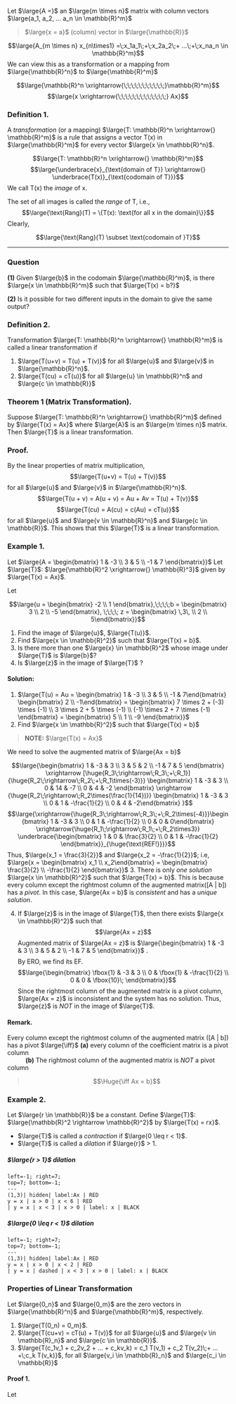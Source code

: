 
Let $\large{A =}$ an $\large{m \times n}$ matrix with column vectors $\large{a_1, a_2, ... a_n \in \mathbb{R}^m}$ 

>$\large{x = a}$ (column) vector in $\large{\mathbb{R}}$

$$\large{A_{m \times n} x_{n\times1} =\;x_1a_1\;+\;x_2a_2\;+ ...\;+\;x_na_n \in \mathbb{R}^m}$$
We can view this as a transformation or a mapping from $\large{\mathbb{R}^n}$ to $\large{\mathbb{R}^m}$ 

$$\large{\mathbb{R}^n \xrightarrow{\;\;\;\;\;\;\;\;\;\;\;}\mathbb{R}^m}$$
$$\large{x \xrightarrow{\;\;\;\;\;\;\;\;\;\;\;\;\;} Ax}$$
### Definition 1.

A *transformation* (or a mapping) $\large{T: \mathbb{R}^n \xrightarrow{} \mathbb{R}^m}$ is a rule that assigns a vector T(x) in $\large{\mathbb{R}^m}$ for every vector $\large{x \in \mathbb{R}^n}$.

$$\large{T: \mathbb{R}^n \xrightarrow{} \mathbb{R}^m}$$
$$\large{\underbrace{x}_{\text{domain of T}} \xrightarrow{} \underbrace{T(x)}_{\text{codomain of T}}}$$
We call T(x) the *image* of x.

The set of all images is called the *range* of T, i.e.,
$$\large{\text{Rang}(T) = \{T(x): \text{for all x in the domain}\}}$$
Clearly,

$$\large{\text{Rang}(T) \subset \text{codomain of }T}$$

___
### Question

**(1)** Given $\large{b}$ in the codomain $\large{\mathbb{R}^m}$, is there $\large{x \in \mathbb{R}^m}$ such that $\large{T(x) = b?}$

**(2)** Is it possible for two different inputs in the domain to give the same output?

### Definition 2.

Transformation $\large{T: \mathbb{R}^n \xrightarrow{} \mathbb{R}^m}$ is called a linear transformation if 
1. $\large{T(u+v) = T(u) + T(v)}$ for all $\large{u}$ and $\large{v}$ in $\large{\mathbb{R}^n}$.
2. $\large{T(cu) = cT(u)}$ for all $\large{u} \in \mathbb{R}^n$ and $\large{c \in \mathbb{R}}$

### Theorem 1 (Matrix Transformation).

Suppose $\large{T: \mathbb{R}^n \xrightarrow{} \mathbb{R}^m}$ defined by $\large{T(x) = Ax}$ where $\large{A}$ is an $\large{m \times n}$ matrix. Then $\large{T}$ is a linear transformation.

### Proof. 

By the linear properties of matrix multiplication,
$$\large{T(u+v) = T(u) + T(v)}$$ for all $\large{u}$ and $\large{v}$ in $\large{\mathbb{R}^n}$.
 $$\large{T(u + v) = A(u + v) = Au + Av = T(u) + T(v)}$$
 $$\large{T(cu) = A(cu) = c(Au) = cT(u)}$$
 for all $\large{u}$ and $\large{v \in \mathbb{R}^n}$ and $\large{c \in \mathbb{R}}$. This shows that this $\large{T}$ is a linear transformation.

### Example 1.

Let $\large{A = \begin{bmatrix} 1 & -3 \\ 3 & 5 \\ -1 & 7 \end{bmatrix}}$ Let $\large{T}$: $\large{\mathbb{R}^2 \xrightarrow{} \mathbb{R}^3}$ given by $\large{T(x) = Ax}$.

Let

$$\large{u = \begin{bmatrix} -2 \\ 1 \end{bmatrix},\;\;\;\;b = \begin{bmatrix} 3 \\ 2 \\ -5 \end{bmatrix}, \;\;\;\; z = \begin{bmatrix} \,3\, \\ 2 \\ 5\end{bmatrix}}$$
1. Find the image of $\large{u}$, $\large{T(u)}$.
2. Find $\large{x \in \mathbb{R}^2}$ such that $\large{T(x) = b}$.
3. Is there more than one $\large{x} \in \mathbb{R}^2$ whose image under $\large{T}$ is $\large{b}$?
4. Is $\large{z}$ in the image of $\large{T}$ ?

#### Solution:

1. $\large{T(u) = Au = \begin{bmatrix} 1 & -3 \\ 3 & 5 \\ -1 & 7\end{bmatrix} \begin{bmatrix} 2 \\ -1\end{bmatrix} = \begin{bmatrix} 7 \times 2 + (-3) \times (-1) \\ 3 \times 2 + 5 \times (-1) \\ (-1) \times 2 + 7 \times (-1) \end{bmatrix} = \begin{bmatrix} 5 \\ 1 \\ -9 \end{bmatrix}}$ 
2. Find $\large{x \in \mathbb{R}^2}$ such that $\large{T(x) = b}$

>**NOTE:** $\large{T(x) = Ax}$

We need to solve the augmented matrix of $\large{Ax = b}$

$$\large{\begin{bmatrix} 1 & -3 & 3 \\ 3 & 5 & 2 \\ -1 & 7 & 5 \end{bmatrix} \xrightarrow [\huge{R_3\;\rightarrow\;R_3\;+\;R_1}]{\huge{R_2\;\rightarrow\;R_2\;+\;R_1\times(-3)}} \begin{bmatrix} 1 & -3 & 3 \\ 0 & 14 & -7 \\ 0 & 4 & -2 \end{bmatrix} \xrightarrow {\huge{R_2\;\rightarrow\;R_2\times(\frac{1}{14})}} \begin{bmatrix} 1 & -3 & 3 \\ 0 & 1 & -\frac{1}{2} \\ 0 & 4 & -2\end{bmatrix}  }$$
$$\large{\xrightarrow{\huge{R_3\;\rightarrow\;R_3\;+\;R_2\times(-4)}}\begin{bmatrix} 1 & -3 & 3 \\ 0 & 1 & -\frac{1}{2} \\ 0 & 0 & 0\end{bmatrix} \xrightarrow{\huge{R_1\;\rightarrow\;R_1\;+\;R_2\times3}} \underbrace{\begin{bmatrix} 1 & 0 & \frac{3}{2} \\ 0 & 1 & -\frac{1}{2} \end{bmatrix}}_{\huge{\text{REF!}}}}$$
Thus, $\large{x_1 = \frac{3}{2}}$ and $\large{x_2 = -\frac{1}{2}}$; i.e, $\large{x = \begin{bmatrix} x_1 \\ x_2\end{bmatrix} = \begin{bmatrix} \frac{3}{2} \\ -\frac{1}{2} \end{bmatrix}}$
3. There is only *one solution* $\large{x \in \mathbb{R}^2}$ such that $\large{T(x) = b}$. This is because every column except the rightmost column of the augmented matrix(\[A | b]) has a *pivot*. In this case, $\large{Ax = b}$ is *consistent* and has a *unique solution*.

4. If $\large{z}$ is in the image of $\large{T}$, then there exists $\large{x \in \mathbb{R}^2}$ such that $$\large{Ax = z}$$ Augmented matrix of $\large{Ax = z}$ is $\large{\begin{bmatrix} 1 & -3 & 3 \\ 3 & 5 & 2 \\ -1 & 7 & 5 \end{bmatrix}}$ . $$$$By ERO, we find its EF. $$\large{\begin{bmatrix} \fbox{1} & -3 & 3 \\ 0 & \fbox{1} & -\frac{1}{2} \\ 0 & 0 & \fbox{10}\; \end{bmatrix}}$$ Since the rightmost column of the augmented matrix is a pivot column, $\large{Ax = z}$ is inconsistent and the system has no solution. Thus, $\large{z}$ is *NOT* in the image of $\large{T}$.

#### Remark.

Every column except the rightmost column of the augmented matrix (\[A | b]) has a pivot 
$\large{\iff}$ **(a)** every column of the coefficient matrix is a pivot column  
$\;\;\;\;\;\;\;\;\;\;\,$ **(b)** The rightmost column of the augmented matrix is *NOT* a pivot column

>$$\Huge{\iff Ax = b}$$

### Example 2.

Let $\large{r \in \mathbb{R}}$ be a constant. Define $\large{T}$: $\large{\mathbb{R}^2 \rightarrow \mathbb{R}^2}$ by $\large{T(x) = rx}$.
- $\large{T}$ is called a *contraction* if $\large{0 \leq r < 1}$.
- $\large{T}$ is called a *dilation* if $\large{r}$ > 1.

##### $\large{r > 1}$ dilation

```desmos-graph
left=-1; right=7;
top=7; bottom=-1;
---
(1,3)| hidden| label:Ax | RED
y = x | x > 0 | x < 6 | RED
| y = x | x < 3 | x > 0 | label: x | BLACK

```

##### $\large{0 \leq r < 1}$ dilation

```desmos-graph
left=-1; right=7;
top=7; bottom=-1;
---
(1,3)| hidden| label:Ax | RED
y = x | x > 0 | x < 2 | RED
| y = x | dashed | x < 3 | x > 0 | label: x | BLACK

```

### Properties of Linear Transformation

Let $\large{0_n}$ and $\large{0_m}$ are the zero vectors in $\large{\mathbb{R}^n}$ and $\large{\mathbb{R}^m}$, respectively. 
1. $\large{T(0_n) = 0_m}$.
2. $\large{T(cu+v) = cT(u) + T(v)}$ for all $\large{u}$ and $\large{v \in \mathbb{R}_n}$ and $\large{c \in \mathbb{R}}$.
3. $\large{T(c_1v_1 + c_2v_2 + ... + c_kv_k) = c_1 T(v_1) + c_2 T(v_2)\;+ ... +\;c_k T(v_k)}$, for all $\large{v_i \in \mathbb{R}_n}$ and $\large{c_i \in \mathbb{R}}$


#### Proof 1.

Let 